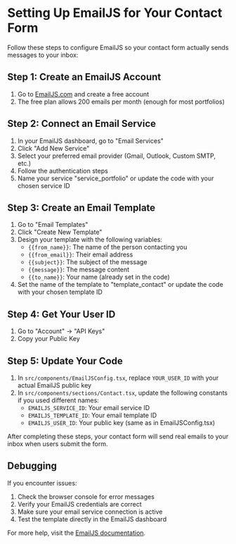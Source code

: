 # Setting Up EmailJS for Your Contact Form

Follow these steps to configure EmailJS so your contact form actually sends messages to your inbox:

## Step 1: Create an EmailJS Account

1. Go to [EmailJS.com](https://www.emailjs.com/) and create a free account
2. The free plan allows 200 emails per month (enough for most portfolios)

## Step 2: Connect an Email Service

1. In your EmailJS dashboard, go to "Email Services"
2. Click "Add New Service"
3. Select your preferred email provider (Gmail, Outlook, Custom SMTP, etc.)
4. Follow the authentication steps
5. Name your service "service_portfolio" or update the code with your chosen service ID

## Step 3: Create an Email Template

1. Go to "Email Templates"
2. Click "Create New Template"
3. Design your template with the following variables:
   - `{{from_name}}`: The name of the person contacting you
   - `{{from_email}}`: Their email address
   - `{{subject}}`: The subject of the message
   - `{{message}}`: The message content
   - `{{to_name}}`: Your name (already set in the code)
4. Set the name of the template to "template_contact" or update the code with your chosen template ID

## Step 4: Get Your User ID

1. Go to "Account" → "API Keys"
2. Copy your Public Key

## Step 5: Update Your Code

1. In `src/components/EmailJSConfig.tsx`, replace `YOUR_USER_ID` with your actual EmailJS public key
2. In `src/components/sections/Contact.tsx`, update the following constants if you used different names:
   - `EMAILJS_SERVICE_ID`: Your email service ID
   - `EMAILJS_TEMPLATE_ID`: Your email template ID
   - `EMAILJS_USER_ID`: Your public key (same as in EmailJSConfig.tsx)

After completing these steps, your contact form will send real emails to your inbox when users submit the form.

## Debugging

If you encounter issues:
1. Check the browser console for error messages
2. Verify your EmailJS credentials are correct
3. Make sure your email service connection is active
4. Test the template directly in the EmailJS dashboard

For more help, visit the [EmailJS documentation](https://www.emailjs.com/docs/). 